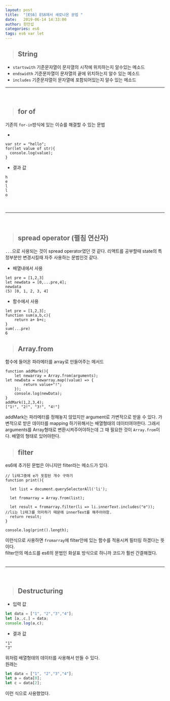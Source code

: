 ```yaml
---
layout: post
title:  "[ES6] ES6에서 새로나온 문법 "
date:   2019-06-14 14:33:00
author: 한만섭
categories: es6
tags: es6 var let 
---
```


> ## String 

* `startswith`
기준문자열이 문자열의 시작에 위치하는지 알수있는 메소드  
* `endswidth`
기준문자열이 문자열의 끝에 위치하는지 알수 있는 메소드
* `includes`
기준문자열이 문자열에 포함되어있는지 알수 있는 메소드 
　  

***

　  
> ## for of 
기존의 `for-in`방식에 있는 이슈를 해결할 수 있는 문법 

- 
```
var str = "hello";
for(let value of str){
  console.log(value);
}
```
- 결과 값 
```
h
e
l
l
o
```
　  

***

　  
> ## spread operator (펼침 연산자)
`...`으로 사용되는 것이 spread operator였던 것 같다. 리액트를 공부할때 state의 특정부분만 변경시킬때 자주 사용하는 문법인것 같다.  

* 배열내에서 사용 
```
let pre = [1,2,3]
let newdata = [0,...pre,4];
newdata
(5) [0, 1, 2, 3, 4]
```

* 함수에서 사용 
```
let pre = [1,2,3];
function sum(a,b,c){
	return a+ b+c;
}
sum(...pre)
6
```

> ## Array.from
함수에 들어온 파라메터를 array로 만들어주는 메서드 
```
function addMark(){
	let newarray = Array.from(arguments);    
let newData = newarray.map((value) => {
        return value+"!";
    });
    console.log(newData);
}
addMark(1,2,3,4);
["1!", "2!", "3!", "4!"]
```
addMark는 파라메터를 정해놓지 않았지만 argument로 가변적으로 받을 수 있다. 가변적으로 받은 데이터를 mapping
하기위해서는 배열형태의 데이터여야한다. 그래서 arguments를 Array형태로 변환시켜주어야하는데 그 때 필요한 것이 
`Array.from`이다. 
배열의 형태로 있어야한다. 


> ## filter 
es6에 추가된 문법은 아니지만 filter라는 메소드가 있다.  
```
// li태그중에 e가 포함된 개수 구하기 
function print(){
  
  let list = document.querySelectorAll('li');
    
  let fromarray = Array.from(list);
  
  let result = fromarray.filter(li => li.innerText.includes("e")); //li는 li태그를 의미하기 때문에 innerText를 해주어야함. 
  return result;
}

console.log(print().length);
```
이런식으로 사용하면 `fromarray`에 filter안에 있는 함수를 적용시켜 필터링 하겠다는 뜻이다.  
filter안의 메소드를 es6의 문법인 화살표 방식으로 하니까 코드가 훨씬 간결해졌다.  
　  

***

　  
> ## Destructuring
* 입력 값

```javascript
let data = ["1", "2","3","4"];
let [a,,c,] = data;
console.log(a,c);
```

* 결과 값

```
"1"
"3"
```

위처럼 배열형태의 데이터를 사용해서 만들 수 있다.  
원래는 

```javascript
let data = ["1", "2","3","4"];
let a = data[0];
let c = data[2];
```

이런 식으로 사용했었다. 
